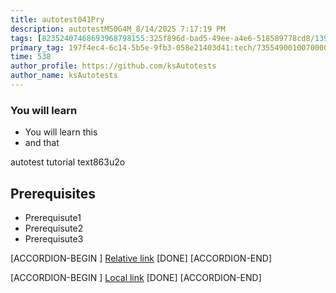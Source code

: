 ```yaml
---
title: autotest041Pry
description: autotestM50G4M_8/14/2025 7:17:19 PM
tags: [82352407468693968798155:325f896d-bad5-49ee-a4e6-518589778cd8/139269250608756787992873,197f4ec4-6c14-5b5e-9fb3-058e21403d41:tech/73554900100700000996,c1a376dd-ebd0-4787-804e-a23fef23ba06:4625ac99-30b5-4df6-a6c5-f840dd406e80/1bf8f1d5-d54a-41e0-b203-d94deae18a3c]
primary_tag: 197f4ec4-6c14-5b5e-9fb3-058e21403d41:tech/73554900100700000996/67838200100800006287
time: 538
author_profile: https://github.com/ksAutotests
author_name: ksAutotests
---
```

### You will learn
- You will learn this
- and that

autotest tutorial text863u2o

## Prerequisites
- Prerequisute1
- Prerequisute2
- Prerequisute3

[ACCORDION-BEGIN [](step)]
[Relative link](autotest_tutorialyo8257)
[DONE]
[ACCORDION-END]

[ACCORDION-BEGIN [](step)]
[Local link](http://localhost/index.html)
[DONE]
[ACCORDION-END]

